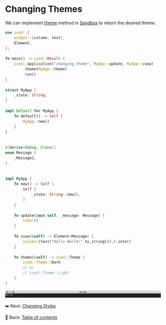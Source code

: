 # Changing Themes

We can implement [theme](https://docs.rs/iced/0.12.1/iced/trait.Sandbox.html#method.theme) method in [Sandbox](https://docs.rs/iced/0.12.1/iced/trait.Sandbox.html) to return the desired theme.

```rust
use iced::{
    widget::{column, text},
    Element,
};

fn main() -> iced::Result {
    iced::application("changing_theme", MyApp::update, MyApp::view)
        .theme(MyApp::theme)
        .run()
}

struct MyApp {
    _state: String,
}

impl Default for MyApp {
    fn default() -> Self {
        MyApp::new()
    }
}


#[derive(Debug, Clone)]
enum Message {
    _Message1,
}


impl MyApp {
    fn new() -> Self {
        Self {
            _state: String::new(),
        }
    }
  
    fn update(&mut self, _message: Message) {
        todo!()
    }

    fn view(&self) -> Element<Message> {
        column!(text("Hello World!".to_string()),).into()
    }

    fn theme(&self) -> iced::Theme {
        iced::Theme::Dark
        // or
        // iced::Theme::Light
    }
}
```

![Changing themes](./pic/changing_themes.png)

:arrow_right:  Next: [Changing Styles](./changing_styles.md)

:blue_book: Back: [Table of contents](./../README.md)
